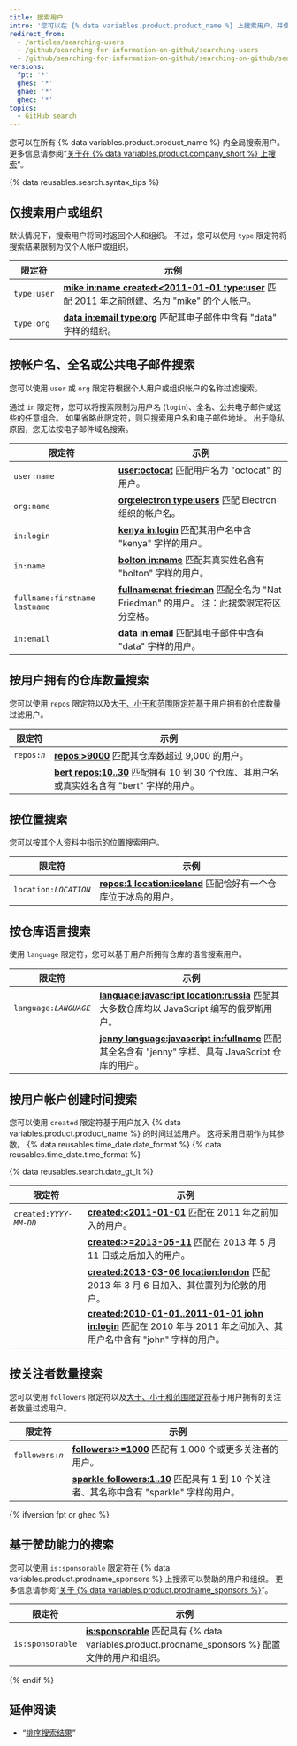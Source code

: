 ```yaml
---
title: 搜索用户
intro: '您可以在 {% data variables.product.product_name %} 上搜索用户，并使用这些用户搜索限定符的任意组合缩小结果范围。'
redirect_from:
  - /articles/searching-users
  - /github/searching-for-information-on-github/searching-users
  - /github/searching-for-information-on-github/searching-on-github/searching-users
versions:
  fpt: '*'
  ghes: '*'
  ghae: '*'
  ghec: '*'
topics:
  - GitHub search
---
```


您可以在所有 {% data variables.product.product_name %} 内全局搜索用户。 更多信息请参阅“[关于在 {% data variables.product.company_short %} 上搜索](/search-github/getting-started-with-searching-on-github/about-searching-on-github)”。

{% data reusables.search.syntax_tips %}

## 仅搜索用户或组织

默认情况下，搜索用户将同时返回个人和组织。 不过，您可以使用 `type` 限定符将搜索结果限制为仅个人帐户或组织。

| 限定符         | 示例                                                                                                                                                                                |
| ----------- | --------------------------------------------------------------------------------------------------------------------------------------------------------------------------------- |
| `type:user` | [**mike in:name created:&lt;2011-01-01 type:user**](https://github.com/search?q=mike+in:name+created%3A%3C2011-01-01+type%3Auser&type=Users) 匹配 2011 年之前创建、名为 "mike" 的个人帐户。 |
| `type:org`  | [**data in:email type:org**](https://github.com/search?q=data+in%3Aemail+type%3Aorg&type=Users) 匹配其电子邮件中含有 "data" 字样的组织。                                                          |

## 按帐户名、全名或公共电子邮件搜索

您可以使用 `user` 或 `org` 限定符根据个人用户或组织帐户的名称过滤搜索。

通过 `in` 限定符，您可以将搜索限制为用户名 (`login`)、全名、公共电子邮件或这些的任意组合。 如果省略此限定符，则只搜索用户名和电子邮件地址。 出于隐私原因，您无法按电子邮件域名搜索。

| 限定符                           | 示例                                                                                                                                  |
| ----------------------------- | ----------------------------------------------------------------------------------------------------------------------------------- |
| `user:name`                   | [**user:octocat**](https://github.com/search?q=user%3Aoctocat&type=Users) 匹配用户名为 "octocat" 的用户。                                     |
| `org:name`                    | [**org:electron type:users**](https://github.com/search?q=org%3Aelectron+type%3Ausers&type=Users) 匹配 Electron 组织的帐户名。               |
| `in:login`                    | [**kenya in:login**](https://github.com/search?q=kenya+in%3Alogin&type=Users) 匹配其用户名中含 "kenya" 字样的用户。                               |
| `in:name`                     | [**bolton in:name**](https://github.com/search?q=bolton+in%3Afullname&type=Users) 匹配其真实姓名含有 "bolton" 字样的用户。                         |
| `fullname:firstname lastname` | [**fullname:nat friedman**](https://github.com/search?q=fullname%3Anat+friedman&type=Users) 匹配全名为 "Nat Friedman" 的用户。 注：此搜索限定符区分空格。 |
| `in:email`                    | [**data in:email**](https://github.com/search?q=data+in%3Aemail&type=Users&utf8=%E2%9C%93) 匹配其电子邮件中含有 "data" 字样的用户。                 |

## 按用户拥有的仓库数量搜索

您可以使用 `repos` 限定符以及[大于、小于和范围限定符](/search-github/getting-started-with-searching-on-github/understanding-the-search-syntax)基于用户拥有的仓库数量过滤用户。

| 限定符                       | 示例                                                                                                                             |
| ------------------------- | ------------------------------------------------------------------------------------------------------------------------------ |
| <code>repos:<em>n</em></code> | [**repos:>9000**](https://github.com/search?q=repos%3A%3E%3D9000&type=Users) 匹配其仓库数超过 9,000 的用户。                               |
|                           | [**bert repos:10..30**](https://github.com/search?q=bert+repos%3A10..30&type=Users) 匹配拥有 10 到 30 个仓库、其用户名或真实姓名含有 "bert" 字样的用户。 |

## 按位置搜索

您可以按其个人资料中指示的位置搜索用户。

| 限定符                       | 示例                                                                                                                    |
| ------------------------- | --------------------------------------------------------------------------------------------------------------------- |
| <code>location:<em>LOCATION</em></code> | [**repos:1 location:iceland**](https://github.com/search?q=repos%3A1+location%3Aiceland&type=Users) 匹配恰好有一个仓库位于冰岛的用户。 |

## 按仓库语言搜索

使用 `language` 限定符，您可以基于用户所拥有仓库的语言搜索用户。

| 限定符                       | 示例                                                                                                                                                                    |
| ------------------------- | --------------------------------------------------------------------------------------------------------------------------------------------------------------------- |
| <code>language:<em>LANGUAGE</em></code> | [**language:javascript location:russia**](https://github.com/search?q=language%3Ajavascript+location%3Arussia&type=Users) 匹配其大多数仓库均以 JavaScript 编写的俄罗斯用户。             |
|                           | [**jenny language:javascript in:fullname**](https://github.com/search?q=jenny+language%3Ajavascript+in%3Afullname&type=Users) 匹配其全名含有 "jenny" 字样、具有 JavaScript 仓库的用户。 |

## 按用户帐户创建时间搜索

您可以使用 `created` 限定符基于用户加入 {% data variables.product.product_name %} 的时间过滤用户。 这将采用日期作为其参数。 {% data reusables.time_date.date_format %} {% data reusables.time_date.time_format %}

{% data reusables.search.date_gt_lt %}

| 限定符                       | 示例                                                                                                                                                                                          |
| ------------------------- | ------------------------------------------------------------------------------------------------------------------------------------------------------------------------------------------- |
| <code>created:<em>YYYY-MM-DD</em></code> | [**created:<2011-01-01**](https://github.com/search?q=created%3A%3C2011-01-01&type=Users) 匹配在 2011 年之前加入的用户。                                                                                |
|                           | [**created:>=2013-05-11**](https://github.com/search?q=created%3A%3E%3D2013-05-11&type=Users) 匹配在 2013 年 5 月 11 日或之后加入的用户。                                                                  |
|                           | [**created:2013-03-06 location:london**](https://github.com/search?q=created%3A2013-03-06+location%3Alondon&type=Users) 匹配 2013 年 3 月 6 日加入、其位置列为伦敦的用户。                                     |
|                           | [**created:2010-01-01..2011-01-01 john in:login**](https://github.com/search?q=created%3A2010-01-01..2011-01-01+john+in%3Ausername&type=Users) 匹配在 2010 年与 2011 年之间加入、其用户名中含有 "john" 字样的用户。 |

## 按关注者数量搜索

您可以使用 `followers` 限定符以及[大于、小于和范围限定符](/search-github/getting-started-with-searching-on-github/understanding-the-search-syntax)基于用户拥有的关注者数量过滤用户。

| 限定符                       | 示例                                                                                                                                       |
| ------------------------- | ---------------------------------------------------------------------------------------------------------------------------------------- |
| <code>followers:<em>n</em></code> | [**followers:>=1000**](https://github.com/search?q=followers%3A%3E%3D1000&type=Users) 匹配有 1,000 个或更多关注者的用户。                              |
|                           | [**sparkle followers:1..10**](https://github.com/search?q=sparkle+followers%3A1..10&type=Users) 匹配具有 1 到 10 个关注者、其名称中含有 "sparkle" 字样的用户。 |

{% ifversion fpt or ghec %}

## 基于赞助能力的搜索

您可以使用 `is:sponsorable` 限定符在 {% data variables.product.prodname_sponsors %} 上搜索可以赞助的用户和组织。 更多信息请参阅“[关于 {% data variables.product.prodname_sponsors %}](/sponsors/getting-started-with-github-sponsors/about-github-sponsors)”。

| 限定符              | 示例                                                                                                                                            |
| ---------------- | --------------------------------------------------------------------------------------------------------------------------------------------- |
| `is:sponsorable` | [**is:sponsorable**](https://github.com/search?q=is%3Asponsorable&type=Users) 匹配具有 {% data variables.product.prodname_sponsors %} 配置文件的用户和组织。 |

{% endif %}

## 延伸阅读

- “[排序搜索结果](/search-github/getting-started-with-searching-on-github/sorting-search-results/)”

